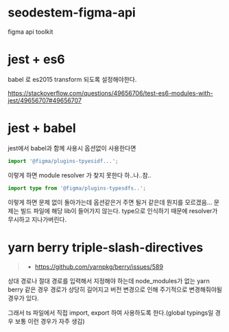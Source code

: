 # seodestem-figma-api

figma api toolkit

# jest + es6

babel 로 es2015 transform 되도록 설정해야한다.

https://stackoverflow.com/questions/49656706/test-es6-modules-with-jest/49656707#49656707

# jest + babel

jest에서 babel과 함께 사용시 옵션없이 사용한다면

```ts
import '@figma/plugins-tpyesidf...';
```

이렇게 하면 module resolver 가 찾지 못한다 하..나..참..

```ts
import type from '@figma/plugins-typesdfs..';
```

이렇게 하면 문제 없이 돌아가는데 옵션같은거 주면 될거 같은데 뭔지를 모르겠음...
문제는 빌드 파일에 해당 lib이 들어가지 않는다.
type으로 인식하기 때문에 resolver가 무시하고 지나가버린다.

# yarn berry triple-slash-directives

> - https://github.com/yarnpkg/berry/issues/589

상대 경로나 절대 경로를 입력해서 지정해야 하는데 node_modules가 없는 yarn berry 같은 경우 경로가 상당히 길어지고 버전 변경으로 인해 주기적으로 변경해줘야될 경우가 있다.

그래서 ts 파일에서 직접 import, export 하여 사용하도록 한다.(global typings일 경우 보통 이런 경우가 자주 생김)
